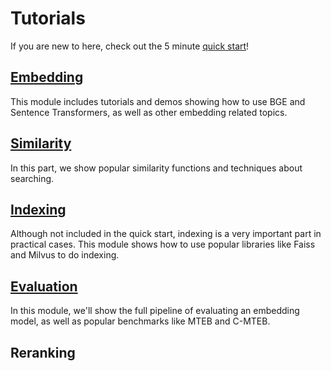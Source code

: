 # Tutorials

If you are new to here, check out the 5 minute [quick start](./quick_start.ipynb)!

## [Embedding](./1_Embedding)

This module includes tutorials and demos showing how to use BGE and Sentence Transformers, as well as other embedding related topics.

## [Similarity](./2_Similarity)

In this part, we show popular similarity functions and techniques about searching.

## [Indexing](./3_Indexing)

Although not included in the quick start, indexing is a very important part in practical cases. This module shows how to use popular libraries like Faiss and Milvus to do indexing.

## [Evaluation](./4_Evaluation)

In this module, we'll show the full pipeline of evaluating an embedding model, as well as popular benchmarks like MTEB and C-MTEB.

## Reranking
